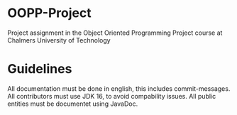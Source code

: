 # OOPP-Project
Project assignment in the Object Oriented Programming Project course at Chalmers University of Technology

# Guidelines
All documentation must be done in english, this includes commit-messages.
All contributors must use JDK 16, to avoid compability issues.
All public entities must be documentet using JavaDoc.
